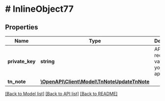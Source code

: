 # # InlineObject77

## Properties

Name | Type | Description | Notes
------------ | ------------- | ------------- | -------------
**private_key** | **string** | API key required to validate your application |
**tn_note** | [**\OpenAPI\Client\Model\TnNoteUpdateTnNote**](TnNoteUpdateTnNote.md) |  |

[[Back to Model list]](../../README.md#models) [[Back to API list]](../../README.md#endpoints) [[Back to README]](../../README.md)
